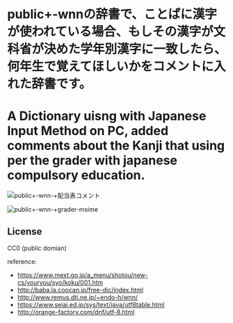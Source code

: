 # public+-wnnの辞書で、ことばに漢字が使われている場合、もしその漢字が文科省が決めた学年別漢字に一致したら、何年生で覚えてほしいかをコメントに入れた辞書です。
# A Dictionary uisng with Japanese Input Method on PC, added comments about the Kanji that using per the grader with japanese compulsory education.

![public+-wnn-+配当表コメント](https://user-images.githubusercontent.com/616940/111451462-cd854d00-8754-11eb-9470-cd193143bc9e.png)

![public+-wnn-+grader-msime](https://user-images.githubusercontent.com/616940/111451379-b9415000-8754-11eb-81ff-536dbafc2d6f.PNG)

## License
CC0 (public domian)

reference:
- https://www.mext.go.jp/a_menu/shotou/new-cs/youryou/syo/koku/001.htm
- http://baba.la.coocan.jp/free-dic/index.html
- http://www.remus.dti.ne.jp/~endo-h/wnn/
- https://www.seiai.ed.jp/sys/text/java/utf8table.html
- http://orange-factory.com/dnf/utf-8.html
